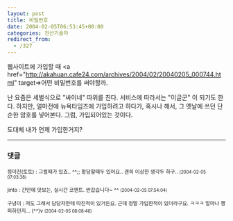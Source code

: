 ```yaml
---
layout: post
title: 비밀번호
date: 2004-02-05T06:53:45+00:00
categories: 전산기술자
redirect_from:
  - /327
---
```


웹사이트에 가입할 때 <a href="http://akahuan.cafe24.com/archives/2004/02/20040205_000744.html" target=>어떤 비밀번호를 써야</a>할까.

난 요즘은 세벌식으로 "싸이네" 따위를 친다. 서비스에 따라서는 "이글군" 이 되기도 한다. 하지만, 얼마전에 뉴욕타임즈에 가입하려고 하다가, 혹시나 해서, 그 옛날에 쓰던 단순한 암호를 넣어본다. 그럼, 가입되어있는 것이다.

도대체 내가 언제 가입한거지?

* * *

### 댓글



<!--- cmt:673 --->
<!--- mail: --->
<!--- parent:0 --->

<small class=comment>정미진(토토) : 그럴때가 있죠.. ^^;; 황당할때두 있어요.. 괜히 이상한 생각두 하구.. <small>(2004-02-05 07:03:38)</small></small>


<!--- cmt:674 --->
<!--- mail: --->
<!--- parent:0 --->

<small class=comment>jinto : 간만에 맛보는, 실시간 코멘트. 반갑습니다~ ^^ <small>(2004-02-05 07:54:04)</small></small>


<!--- cmt:675 --->
<!--- mail: --->
<!--- parent:0 --->

<small class=comment>구녕이 : 저도 그래서 담당자한테 따진적이 있거든요. 근데 정말 가입한적이 있더라구요. ㅋㅋㅋ 얼마나 챙피하던지... (^^)v <small>(2004-02-05 08:08:46)</small></small>

